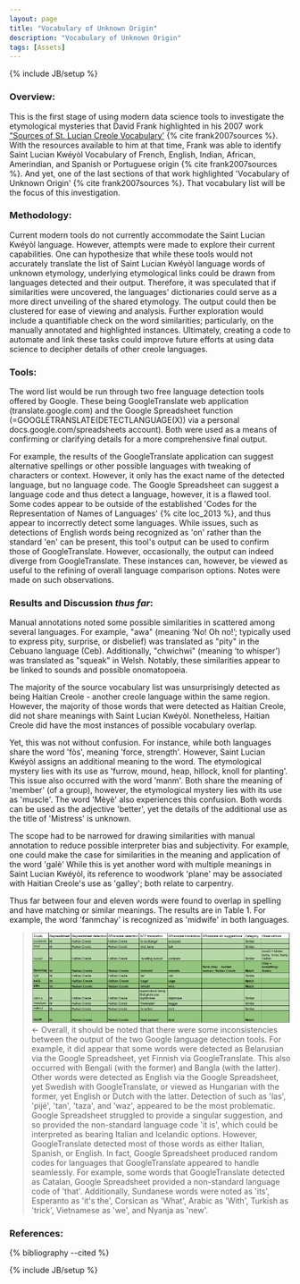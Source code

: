 ```yaml
---
layout: page
title: "Vocabulary of Unknown Origin"
description: "Vocabulary of Unknown Origin"
tags: [Assets]
---
```

{% include JB/setup %}


### Overview:

This is the first stage of using modern data science tools to investigate the etymological mysteries that David Frank highlighted in his 2007 work ["Sources of St. Lucian Creole Vocabulary'](http://saintluciancreole.dbfrank.net/workpapers/sources_of_vocabulary.pdf) {% cite frank2007sources %}. With the resources available to him at that time, Frank was able to identify Saint Lucian Kwéyòl Vocabulary of French, English, Indian,  African, Amerindian, and Spanish or Portuguese origin {% cite frank2007sources %}. And yet, one of the last sections of that work highlighted 'Vocabulary of Unknown Origin' {% cite frank2007sources %}. That vocabulary list will be the focus of this investigation.


### Methodology:

Current modern tools do not currently accommodate the Saint Lucian Kwéyòl language. However, attempts were made to explore their current capabilities. One can hypothesize that while these tools would not accurately translate the list of Saint Lucian Kwéyòl language words of unknown etymology, underlying etymological links could be drawn from languages detected and their output. Therefore, it was speculated that if similarities were uncovered, the languages' dictionaries could serve as a more direct unveiling of the shared etymology. The output could then be clustered for ease of viewing and analysis. Further exploration would include a quantifiable check on the word similarities; particularly, on the manually annotated and highlighted instances. Ultimately, creating a code to automate and link these tasks could improve future efforts at using data science to decipher details of other creole languages.


### Tools:

The word list would be run through two free language detection tools offered by Google. These being GoogleTranslate web application (translate.google.com) and the Google Spreadsheet function  (=GOOGLETRANSLATE(DETECTLANGUAGE(X)) via a personal docs.google.com/spreadsheets account). Both were used as a means of confirming or clarifying details for a more comprehensive final output. 


For example, the results of the GoogleTranslate application can suggest alternative spellings or other possible languages with tweaking of characters or context. However, it only has the exact name of the detected language, but no language code. The Google Spreadsheet can suggest a language code and thus detect a language, however, it is a flawed tool. Some codes appear to be outside of the established 'Codes for the Representation of Names of Languages' {% cite loc_2013 %}, and thus appear to incorrectly detect some languages. While issues, such as detections of English words being recognized as 'on' rather than the standard 'en' can be present, this tool's output can be used to confirm those of GoogleTranslate. However, occasionally, the output can indeed diverge from GoogleTranslate. These instances can, however, be viewed as useful to the refining of overall language comparison options. Notes were made on such observations. 


### Results and Discussion *thus far*:

Manual annotations noted some possible similarities in scattered among several languages. For example, "awa"  (meaning ‘No! Oh no!’; typically used to express pity, surprise, or disbelief) was translated as "pity" in the Cebuano language (Ceb). Additionally, "chwichwi" (meaning ‘to whisper’) was translated as "squeak" in Welsh. Notably, these similarities appear to be linked to sounds and possible onomatopoeia. 

The majority of the source vocabulary list was unsurprisingly detected as being Haitian Creole - another creole language within the same region. However, the majority of those words that were detected as Haitian Creole, did not share meanings with Saint Lucian Kwéyòl. Nonetheless, Haitian Creole did have the most instances of possible vocabulary overlap. 

Yet, this was not without confusion. For instance, while both languages share the word 'fòs', meaning 'force, strength'. However, Saint Lucian Kwéyòl assigns an additional meaning to the word. The etymological mystery lies with its use as 'furrow, mound, heap, hillock, knoll for planting'. This issue also occurred with the word 'manm'. Both share the meaning of 'member' (of a group), however, the etymological mystery lies with its use as 'muscle'. The word 'Mèyè' also experiences this confusion. Both words can be used as the adjective 'better', yet the details of the additional use as the title of 'Mistress' is unknown.

The scope had to be narrowed for drawing similarities with manual annotation to reduce possible interpreter bias and subjectivity. For example, one could make the case for similarities in the meaning and application of the word 'galè' While this is yet another word with multiple meanings in Saint Lucian Kwéyòl, its reference to woodwork 'plane' may be associated with Haitian Creole's use as 'galley'; both relate to carpentry.
	
Thus far between four and eleven words were found to overlap in spelling and have matching or similar meanings. The results are in Table 1. For example, the word 'fanmchay' is recognized as 'midwife' in both languages. 

>![Table1](https://raw.githubusercontent.com/llord1/llord1.github.io/master/resources/pictures/ht_translationtable.PNG)<-
Overall, it should be noted that there were some inconsistencies between the output of the two Google language detection tools. For example, it did appear that some words were detected as Belarusian via the Google Spreadsheet, yet Finnish via GoogleTranslate. This also occurred with Bengali (with the former) and  Bangla (with the latter). Other words were detected as English via the Google Spreadsheet, yet Swedish with GoogleTranslate, or viewed as Hungarian with the former, yet English or Dutch with the latter. 
Detection of such as 'las', 'pijé', 'tan', 'taza', and 'waz', appeared to be the most problematic. Google Spreadsheet struggled to provide a singular suggestion, and so provided the non-standard language code 'it is', which could be interpreted as bearing Italian and Icelandic options. However, GoogleTranslate detected most of those words as either Italian, Spanish, or English. 
In fact, Google Spreadsheet produced random codes for languages that GoogleTranslate appeared to handle seamlessly. For example, some words that GoogleTranslate detected as Catalan, Google Spreadsheet provided a non-standard language code of 'that'. Additionally, Sundanese words were noted as 'its', Esperanto as 'it's the', Corsican as 'What', Arabic as 'With', Turkish as 'trick', Vietnamese as 'we', and Nyanja as 'new'.


### References:


{% bibliography --cited %}

{% include JB/setup %}